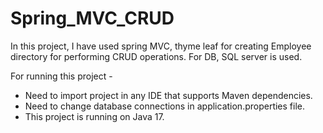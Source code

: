 # Spring_MVC_CRUD
In this project, I have used spring MVC, thyme leaf for creating Employee directory for performing CRUD operations. For DB, SQL server is used.

For running this project - 
 - Need to import project in any IDE that supports Maven dependencies.
 - Need to change database connections in application.properties file.
 - This project is running on Java 17.  
